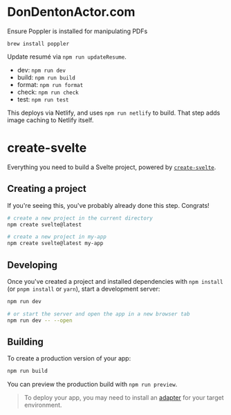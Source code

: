 # DonDentonActor.com

Ensure Poppler is installed for manipulating PDFs

```
brew install poppler
```

Update resumé via `npm run updateResume`.

- dev: `npm run dev`
- build: `npm run build`
- format: `npm run format`
- check: `npm run check`
- test: `npm run test`

This deploys via Netlify, and uses `npm run netlify` to build. That step adds
image caching to Netlify itself.

# create-svelte

Everything you need to build a Svelte project, powered by [`create-svelte`](https://github.com/sveltejs/kit/tree/master/packages/create-svelte).

## Creating a project

If you're seeing this, you've probably already done this step. Congrats!

```bash
# create a new project in the current directory
npm create svelte@latest

# create a new project in my-app
npm create svelte@latest my-app
```

## Developing

Once you've created a project and installed dependencies with `npm install` (or `pnpm install` or `yarn`), start a development server:

```bash
npm run dev

# or start the server and open the app in a new browser tab
npm run dev -- --open
```

## Building

To create a production version of your app:

```bash
npm run build
```

You can preview the production build with `npm run preview`.

> To deploy your app, you may need to install an [adapter](https://kit.svelte.dev/docs/adapters) for your target environment.
